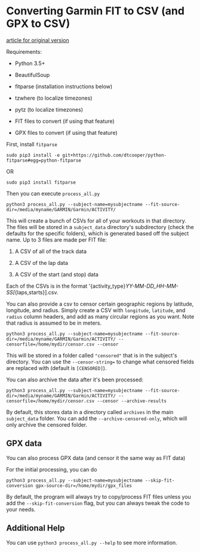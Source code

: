 # Converting Garmin FIT to CSV (and GPX to CSV)

[article for original version](https://maxcandocia.com/article/2017/Sep/22/converting-garmin-fit-to-csv/)

Requirements:

 * Python 3.5+

 * BeautifulSoup

 * fitparse (installation instructions below)

 * tzwhere (to localize timezones)

 * pytz (to localize timezones)

 * FIT files to convert (if using that feature)

 * GPX files to convert (if using that feature)

First, install `fitparse`

    sudo pip3 install -e git+https://github.com/dtcooper/python-fitparse#egg=python-fitparse

OR

    sudo pip3 install fitparse

Then you can execute `process_all.py`

    python3 process_all.py --subject-name=mysubjectname --fit-source-dir=/media/myname/GARMIN/Garmin/ACTIVITY/

This will create a bunch of CSVs for all of your workouts in that directory. The files will be stored in a `subject_data` directory's subdirectory (check the defaults for the specific folders), which is generated based off the subject name. Up to 3 files are made per FIT file:

 1. A CSV of all of the track data

 2. A CSV of the lap data

 3. A CSV of the start (and stop) data

Each of the CSVs is in the format '{activity_type}_YY-MM-DD_HH-MM-SS[_{laps,starts}].csv.

You can also provide a csv to censor certain geographic regions by latitude, longitude, and radius. Simply create a CSV with `longitude`, `latitude`, and `radius` column headers, and add as many circular regions as you want. Note that radius is assumed to be in meters.

    
    python3 process_all.py --subject-name=mysubjectname --fit-source-dir=/media/myname/GARMIN/Garmin/ACTIVITY/ --censorfile=/home/mydir/censor.csv --censor

This will be stored in a folder called `"censored"` that is in the subject's directory. You can use the `--censor-string=` to change what censored fields are replaced with (default is `[CENSORED]`).

You can also archive the data after it's been processed:

    python3 process_all.py --subject-name=mysubjectname --fit-source-dir=/media/myname/GARMIN/Garmin/ACTIVITY/ --censorfile=/home/mydir/censor.csv --censor --archive-results

By default, this stores data in a directory called `archives` in the main `subject_data` folder. You can add the `--archive-censored-only`, which will only archive the censored folder.

## GPX data

You can also process GPX data (and censor it the same way as FIT data)

For the initial processing, you can do

    python3 process_all.py --subject-name=mysubjectname --skip-fit-conversion gpx-source-dir=/home/mydir/gpx_files

By default, the program will always try to copy/process FIT files unless you add the `--skip-fit-conversion` flag, but you can always tweak the code to your needs.

## Additional Help

You can use `python3 process_all.py --help` to see more information.
